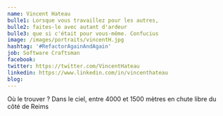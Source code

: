 ```yaml
---
name: Vincent Hateau
bulle1: Lorsque vous travaillez pour les autres, 
bulle2: faites-le avec autant d'ardeur 
bulle3: que si c'était pour vous-même. Confucius
image: /images/portraits/vincentH.jpg
hashtag: '#RefactorAgainAndAgain'
job: Software Craftsman
facebook: 
twitter: https://twitter.com/VincentHateau
linkedin: https://www.linkedin.com/in/vincenthateau
blog: 
---
```



Où le trouver ? Dans le ciel, entre 4000 et 1500 mètres en chute libre du côté de Reims
